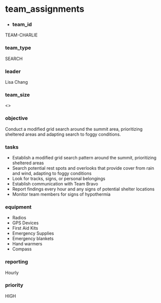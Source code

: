 # team_assignments
- ### team_id
TEAM-CHARLIE
### team_type
SEARCH
### leader
Lisa Chang
### team_size
<>
### objective
Conduct a modified grid search around the summit area, prioritizing sheltered areas and adapting search to foggy conditions.
### tasks
- Establish a modified grid search pattern around the summit, prioritizing sheltered areas
- Search potential rest spots and overlooks that provide cover from rain and wind, adapting to foggy conditions
- Look for tracks, signs, or personal belongings
- Establish communication with Team Bravo
- Report findings every hour and any signs of potential shelter locations
- Monitor team members for signs of hypothermia
### equipment
- Radios
- GPS Devices
- First Aid Kits
- Emergency Supplies
- Emergency blankets
- Hand warmers
- Compass
### reporting
Hourly
### priority
HIGH

